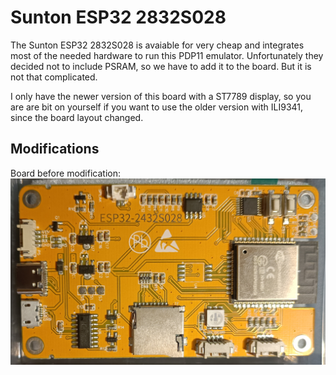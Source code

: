 # Sunton ESP32 2832S028

The Sunton ESP32 2832S028 is avaiable for very cheap and integrates most of the needed hardware to run this PDP11 emulator.
Unfortunately they decided not to include PSRAM, so we have to add it to the board. But it is not that complicated.

I only have the newer version of this board with a ST7789 display, so you are are bit on yourself if you want to use the
older version with ILI9341, since the board layout changed.

## Modifications

Board before modification:
![pre modification](pre.png)

